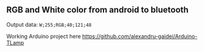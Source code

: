 ## RGB and White color from android to bluetooth

Output data: `W;255;RGB;40;121;48`

Working Arduino project here https://github.com/alexandru-gaidei/Arduino-TLamp